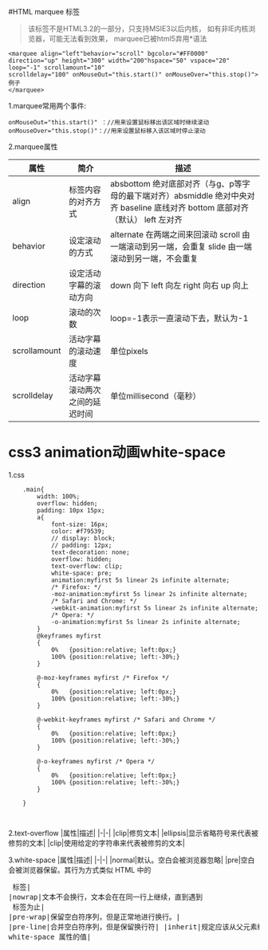 
#HTML marquee 标签
>该标签不是HTML3.2的一部分，只支持MSIE3以后内核，
>如有非IE内核浏览器，可能无法看到效果，
>marquee已被html5弃用*语法

```
<marquee align="left"behavior="scroll" bgcolor="#FF0000"
direction="up" height="300" width="200"hspace="50" vspace="20" loop="-1" scrollamount="10"
scrolldelay="100" onMouseOut="this.start()" onMouseOver="this.stop()">
例子
</marquee>
```

1.marquee常用两个事件:

```
onMouseOut="this.start()" ：//用来设置鼠标移出该区域时继续滚动
onMouseOver="this.stop()"：//用来设置鼠标移入该区域时停止滚动
```

2.marquee属性

|属性|简介|描述|
|-|-|-|
|align|标签内容的对齐方式|absbottom 绝对底部对齐（与g、p等字母的最下端对齐）absmiddle 绝对中央对齐 baseline 底线对齐 bottom 底部对齐（默认） left 左对齐 | middle：中间对齐|texttop：顶线对齐|top：顶部对齐|
|behavior|设定滚动的方式|alternate 在两端之间来回滚动 scroll 由一端滚动到另一端，会重复 slide 由一端滚动到另一端，不会重复|
|direction|设定活动字幕的滚动方向|down 向下 left 向左 right 向右 up 向上|
|loop|滚动的次数|loop=-1表示一直滚动下去，默认为-1|
|scrollamount|活动字幕的滚动速度|单位pixels|
|scrolldelay|活动字幕滚动两次之间的延迟时间|单位millisecond（毫秒）|

# css3 animation动画white-space

1.css
```
    .main{
        width: 100%;
        overflow: hidden;
        padding: 10px 15px;
        a{
            font-size: 16px;
            color: #f79539; 
            // display: block;
            // padding: 12px;
            text-decoration: none;
            overflow: hidden;
            text-overflow: clip;
            white-space: pre;
            animation:myfirst 5s linear 2s infinite alternate;
            /* Firefox: */
            -moz-animation:myfirst 5s linear 2s infinite alternate;
            /* Safari and Chrome: */
            -webkit-animation:myfirst 5s linear 2s infinite alternate;
            /* Opera: */
            -o-animation:myfirst 5s linear 2s infinite alternate;
        }
        @keyframes myfirst
        {
            0%   {position:relative; left:0px;}
            100% {position:relative; left:-30%;}
        }

        @-moz-keyframes myfirst /* Firefox */
        {
            0%   {position:relative; left:0px;}
            100% {position:relative; left:-30%;}
        }

        @-webkit-keyframes myfirst /* Safari and Chrome */
        {
            0%   {position:relative; left:0px;}
            100% {position:relative; left:-30%;}
        }

        @-o-keyframes myfirst /* Opera */
        {
            0%   {position:relative; left:0px;}
            100% {position:relative; left:-30%;}
        }

    }

            
```

2.text-overflow 
|属性|描述|
|-|-|
|clip|修剪文本|
|ellipsis|显示省略符号来代表被修剪的文本|
|clip|使用给定的字符串来代表被修剪的文本|

3.white-space
|属性|描述|
|-|-|
|normal|默认。空白会被浏览器忽略|
|pre|空白会被浏览器保留。其行为方式类似 HTML 中的 <pre> 标签|
|nowrap|文本不会换行，文本会在在同一行上继续，直到遇到 <br> 标签为止|
|pre-wrap|保留空白符序列，但是正常地进行换行。|
|pre-line|合并空白符序列，但是保留换行符|
|inherit|规定应该从父元素继承 white-space 属性的值|